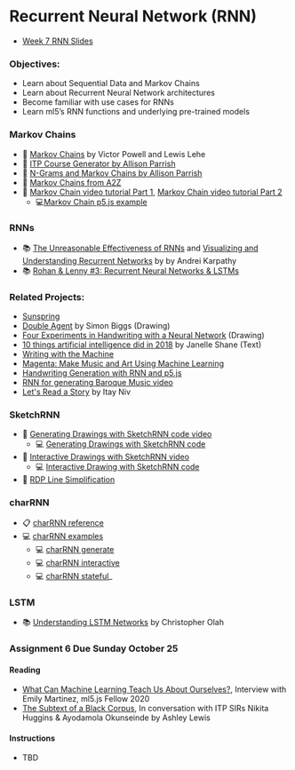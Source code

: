 # Recurrent Neural Network (RNN)

- [Week 7 RNN Slides](https://docs.google.com/presentation/d/1ujIuPSKzeDLK-D6FRJlVHDsMmWU0Sy8RYZ7_kq3FLVA/edit?usp=sharing)

### Objectives:

- Learn about Sequential Data and Markov Chains
- Learn about Recurrent Neural Network architectures
- Become familiar with use cases for RNNs
- Learn ml5’s RNN functions and underlying pre-trained models

### Markov Chains

- 🔗 [Markov Chains](http://setosa.io/blog/2014/07/26/markov-chains/) by Victor Powell and Lewis Lehe
- 🔗 [ITP Course Generator by Allison Parrish](http://static.decontextualize.com/toys/next_semester)
- 🔗 [N-Grams and Markov Chains by Allison Parrish](http://www.decontextualize.com/teaching/rwet/n-grams-and-markov-chains/)
- 🔗 [Markov Chains from A2Z](https://shiffman.net/a2z/markov/)
- 🎥 [Markov Chain video tutorial Part 1](https://youtu.be/eGFJ8vugIWA), [Markov Chain video tutorial Part 2](https://youtu.be/9r8CmofnbAQ)
  - 💻[Markov Chain p5.js example](https://editor.p5js.org/ima_ml/sketches/FW9u9zhz0)

### RNNs

- 📚 [The Unreasonable Effectiveness of RNNs](http://karpathy.github.io/2015/05/21/rnn-effectiveness/) and [Visualizing and Understanding Recurrent Networks](https://skillsmatter.com/skillscasts/6611-visualizing-and-understanding-recurrent-networks) by by Andrei Karpathy
- 📚 [Rohan & Lenny #3: Recurrent Neural Networks & LSTMs](https://ayearofai.com/rohan-lenny-3-recurrent-neural-networks-10300100899b)

### Related Projects:

- [Sunspring](https://arstechnica.com/gaming/2016/06/an-ai-wrote-this-movie-and-its-strangely-moving/)
- [Double Agent](http://littlepig.org.uk/installations/doubleagent/index.htm) by Simon Biggs (Drawing)
- [Four Experiments in Handwriting with a Neural Network](https://distill.pub/2016/handwriting/) (Drawing)
- [10 things artificial intelligence did in 2018](http://aiweirdness.com/post/181621835642/10-things-artificial-intelligence-did-in-2018) by Janelle Shane (Text)
- [Writing with the Machine](https://www.robinsloan.com/notes/writing-with-the-machine/)
- [Magenta: Make Music and Art Using Machine Learning](https://magenta.tensorflow.org/)
- [Handwriting Generation with RNN and p5.js](http://blog.otoro.net/2017/01/01/recurrent-neural-network-artist/)
- [RNN for generating Baroque Music video](https://www.youtube.com/watch?v=SacogDL_4JU)
- [Let's Read a Story](https://medium.com/ml5js/lets-read-a-story-talking-to-books-using-semantic-similarity-f283168b4264) by Itay Niv

### SketchRNN

- 🎥 [Generating Drawings with SketchRNN code video](https://thecodingtrain.com/CodingChallenges/128-sketchrnn-snowflakes)
  - 💻 [Generating Drawings with SketchRNN code](https://editor.p5js.org/ml5/sketches/SketchRNN_basic)
- 🎥 [Interactive Drawings with SketchRNN video](https://thecodingtrain.com/CodingChallenges/153-interactive-sketchrnn.html)
  - 💻 [Interactive Drawing with SketchRNN code](https://editor.p5js.org/codingtrain/sketches/hcumr-aua)
- 🎥 [RDP Line Simplification](https://thecodingtrain.com/CodingChallenges/152-rdp-algorithm.html)

### charRNN

- 📋 [charRNN reference](https://learn.ml5js.org/#/reference/charrnn)
- 💻 [charRNN examples](https://learn.ml5js.org/#/reference/charrnn?id=examples)
  - 💻 [charRNN generate](https://examples.ml5js.org/p5js/charrnn/charrnn_text/)
  - 💻 [charRNN interactive](https://examples.ml5js.org/p5js/charrnn/charrnn_interactive/)
  - 💻 [charRNN stateful](https://examples.ml5js.org/p5js/charrnn/charrnn_text_stateful/)\_

### LSTM

- 📚 [Understanding LSTM Networks](http://colah.github.io/posts/2015-08-Understanding-LSTMs/) by Christopher Olah

### Assignment 6 Due Sunday October 25

#### Reading

- [What Can Machine Learning Teach Us About Ourselves?](https://medium.com/processing-foundation/what-can-machine-learning-teach-us-about-ourselves-65b268431890), Interview with Emily Martinez, ml5.js Fellow 2020
- [The Subtext of a Black Corpus](https://medium.com/ml5js/the-subtext-of-a-black-corpus-4440de02eb32), In conversation with ITP SIRs Nikita Huggins & Ayodamola Okunseinde by Ashley Lewis


#### Instructions

- TBD
